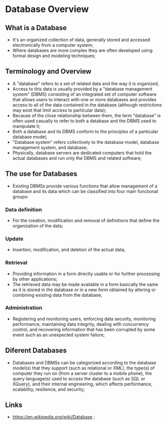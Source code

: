 # Database Overview

## What is a Database

- It's an organized collection of data, generally stored and accessed electronically from a computer system;
- Where databases are more complex they are often developed using formal design and modeling techniques;

## Terminology and Overview

- A "database" refers to a set of related data and the way it is organized;
- Access to this data is usually provided by a "database management system" (DBMS) consisting of an integrated set of computer software that allows users to interact with one or more databases and provides access to all of the data contained in the database (although restrictions may exist that limit access to particular data);
- Because of the close relationship between them, the term "database" is often used casually to refer to both a database and the DBMS used to manipulate it;
- Both a database and its DBMS conform to the principles of a particular database model;
- "Database system" refers collectively to the database model, database management system, and database;
- Physically, database servers are dedicated computers that hold the actual databases and run only the DBMS and related software;

## The use for Databases

- Existing DBMSs provide various functions that allow management of a database and its data which can be classified into four main functional groups:

### Data definition

- For the creation, modification and removal of definitions that define the organization of the data;

### Update

- Insertion, modification, and deletion of the actual data;

### Retrieval

- Providing information in a form directly usable or for further processing by other applications;
- The retrieved data may be made available in a form basically the same as it is stored in the database or in a new form obtained by altering or combining existing data from the database;

### Administration

- Registering and monitoring users, enforcing data security, monitoring performance, maintaining data integrity, dealing with concurrency control, and recovering information that has been corrupted by some event such as an unexpected system failure;

## Diferent Databases

- Databases and DBMSs can be categorized according to the database model(s) that they support (such as relational or XML), the type(s) of computer they run on (from a server cluster to a mobile phone), the query language(s) used to access the database (such as SQL or XQuery), and their internal engineering, which affects performance, scalability, resilience, and security;

## Links

- <https://en.wikipedia.org/wiki/Database> ;
